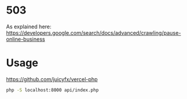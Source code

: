 # 503

As explained here:
https://developers.google.com/search/docs/advanced/crawling/pause-online-business


# Usage
https://github.com/juicyfx/vercel-php

```bash
php -S localhost:8000 api/index.php
```